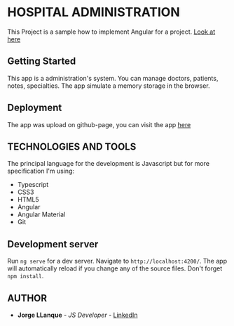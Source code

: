 # HOSPITAL ADMINISTRATION
This Project is a sample how to implement Angular for a project. [Look at here](https://jorge-llanque.github.io/hospital-administration/)

## Getting Started
This app is a administration's system. You can manage doctors, patients, notes, specialties. The app simulate a memory storage in the browser.

## Deployment
 The app was upload on github-page, you can visit the app [here](https://jorge-llanque.github.io/hospital-administration/)

## TECHNOLOGIES AND TOOLS
The principal language for the development is Javascript but for more specification I'm using:
 * Typescript
 * CSS3
 * HTML5
 * Angular
 * Angular Material
 * Git

## Development server
Run `ng serve` for a dev server. Navigate to `http://localhost:4200/`. The app will automatically reload if you change any of the source files.
Don't forget `npm install`.

## AUTHOR
* **Jorge LLanque** - *JS Developer* - [LinkedIn](https://www.linkedin.com/in/jorgellanque)


